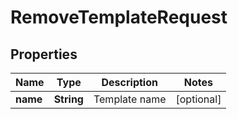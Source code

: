 

# RemoveTemplateRequest


## Properties

| Name | Type | Description | Notes |
|------------ | ------------- | ------------- | -------------|
|**name** | **String** | Template name |  [optional] |



